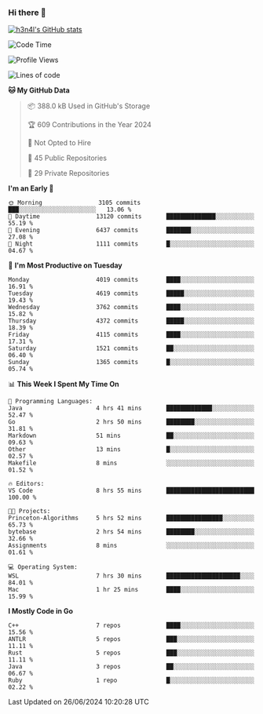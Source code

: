 ### Hi there 👋

[![h3n4l's GitHub stats](https://github-readme-stats.vercel.app/api?username=h3n4l&count_private=true&show_icons=true&theme=radical)](https://github.com/h3n4l/github-readme-stats)

<!--START_SECTION:waka-->
![Code Time](http://img.shields.io/badge/Code%20Time-1%2C882%20hrs%2020%20mins-blue)

![Profile Views](http://img.shields.io/badge/Profile%20Views-1-blue)

![Lines of code](https://img.shields.io/badge/From%20Hello%20World%20I%27ve%20Written-9.5%20million%20lines%20of%20code-blue)

**🐱 My GitHub Data** 

> 📦 388.0 kB Used in GitHub's Storage 
 > 
> 🏆 609 Contributions in the Year 2024
 > 
> 🚫 Not Opted to Hire
 > 
> 📜 45 Public Repositories 
 > 
> 🔑 29 Private Repositories 
 > 
**I'm an Early 🐤** 

```text
🌞 Morning                3105 commits        ███░░░░░░░░░░░░░░░░░░░░░░   13.06 % 
🌆 Daytime                13120 commits       ██████████████░░░░░░░░░░░   55.19 % 
🌃 Evening                6437 commits        ███████░░░░░░░░░░░░░░░░░░   27.08 % 
🌙 Night                  1111 commits        █░░░░░░░░░░░░░░░░░░░░░░░░   04.67 % 
```
📅 **I'm Most Productive on Tuesday** 

```text
Monday                   4019 commits        ████░░░░░░░░░░░░░░░░░░░░░   16.91 % 
Tuesday                  4619 commits        █████░░░░░░░░░░░░░░░░░░░░   19.43 % 
Wednesday                3762 commits        ████░░░░░░░░░░░░░░░░░░░░░   15.82 % 
Thursday                 4372 commits        █████░░░░░░░░░░░░░░░░░░░░   18.39 % 
Friday                   4115 commits        ████░░░░░░░░░░░░░░░░░░░░░   17.31 % 
Saturday                 1521 commits        ██░░░░░░░░░░░░░░░░░░░░░░░   06.40 % 
Sunday                   1365 commits        █░░░░░░░░░░░░░░░░░░░░░░░░   05.74 % 
```


📊 **This Week I Spent My Time On** 

```text
💬 Programming Languages: 
Java                     4 hrs 41 mins       █████████████░░░░░░░░░░░░   52.47 % 
Go                       2 hrs 50 mins       ████████░░░░░░░░░░░░░░░░░   31.81 % 
Markdown                 51 mins             ██░░░░░░░░░░░░░░░░░░░░░░░   09.63 % 
Other                    13 mins             █░░░░░░░░░░░░░░░░░░░░░░░░   02.57 % 
Makefile                 8 mins              ░░░░░░░░░░░░░░░░░░░░░░░░░   01.52 % 

🔥 Editors: 
VS Code                  8 hrs 55 mins       █████████████████████████   100.00 % 

🐱‍💻 Projects: 
Princeton-Algorithms     5 hrs 52 mins       ████████████████░░░░░░░░░   65.73 % 
bytebase                 2 hrs 54 mins       ████████░░░░░░░░░░░░░░░░░   32.66 % 
Assignments              8 mins              ░░░░░░░░░░░░░░░░░░░░░░░░░   01.61 % 

💻 Operating System: 
WSL                      7 hrs 30 mins       █████████████████████░░░░   84.01 % 
Mac                      1 hr 25 mins        ████░░░░░░░░░░░░░░░░░░░░░   15.99 % 
```

**I Mostly Code in Go** 

```text
C++                      7 repos             ████░░░░░░░░░░░░░░░░░░░░░   15.56 % 
ANTLR                    5 repos             ███░░░░░░░░░░░░░░░░░░░░░░   11.11 % 
Rust                     5 repos             ███░░░░░░░░░░░░░░░░░░░░░░   11.11 % 
Java                     3 repos             ██░░░░░░░░░░░░░░░░░░░░░░░   06.67 % 
Ruby                     1 repo              █░░░░░░░░░░░░░░░░░░░░░░░░   02.22 % 
```




 Last Updated on 26/06/2024 10:20:28 UTC
<!--END_SECTION:waka-->

